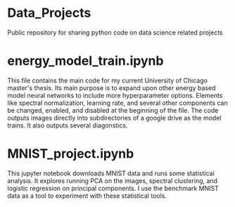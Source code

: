 # Data_Projects
Public repository for sharing python code on data science related projects


# energy_model_train.ipynb

This file contains the main code for my current University of Chicago master's thesis. Its main purpose is to expand upon other energy based model neural networks to include more hyperparameter options. Elements like spectral normalization, learning rate, and several other components can be changed, enabled, and disabled at the beginning of the file. The code outputs images directly into subdirectories of a google drive as the model trains. It also outputs several diagonstics.

# MNIST_project.ipynb

This jupyter notebook downloads MNIST data and runs some statistical analysis. It explores running PCA on the images, spectral clustering, and logistic regression on principal components. I use the benchmark MNIST data as a tool to experiment with these statistical tools.
